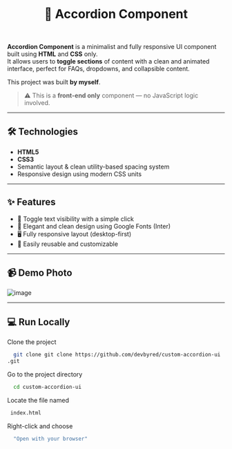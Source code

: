 <h1 align="center">📂 Accordion Component</h1>
<br>

**Accordion Component** is a minimalist and fully responsive UI component built using **HTML** and **CSS** only.  
It allows users to **toggle sections** of content with a clean and animated interface, perfect for FAQs, dropdowns, and collapsible content.

This project was built **by myself**.

> ⚠️ This is a **front-end only** component — no JavaScript logic involved.

---

## 🛠️ Technologies

- **HTML5**
- **CSS3**
- Semantic layout & clean utility-based spacing system
- Responsive design using modern CSS units

---

## ✨ Features

- 📖 Toggle text visibility with a simple click  
- 🎨 Elegant and clean design using Google Fonts (Inter)  
- 🖥️ Fully responsive layout (desktop-first)  
- 🧩 Easily reusable and customizable  

---
## 📹 Demo Photo

![image](https://github.com/user-attachments/assets/baa133c5-88a9-4924-a8a4-5aa8389257e3)


---

## 💻  Run Locally

Clone the project

```bash
  git clone git clone https://github.com/devbyred/custom-accordion-ui
.git
```

Go to the project directory

```bash
  cd custom-accordion-ui
```

Locate the file named

```bash
 index.html
```

Right-click and choose

```bash
  "Open with your browser"
```






